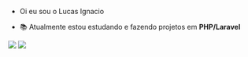 - <p> Oi eu sou o Lucas Ignacio </h1>
- <p>📚 Atualmente estou estudando e fazendo projetos em <b>PHP/Laravel</b></h2>

 <div>
  <a href = "mailto:lucascignacio@gmail.com"><img src="https://img.shields.io/badge/-Gmail-%23333?style=for-the-badge&logo=gmail&logoColor=white" target="_blank"></a>
  <a href="https://www.linkedin.com/in/lucas-ignacio-0214b5238/" target="_blank"><img src="https://img.shields.io/badge/-LinkedIn-%230077B5?style=for-the-badge&logo=linkedin&logoColor=white" target="_blank"></a> 
 </div>
